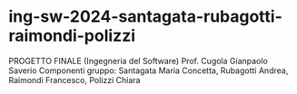 # ing-sw-2024-santagata-rubagotti-raimondi-polizzi
PROGETTO FINALE (Ingegneria del Software)
Prof. Cugola Gianpaolo Saverio
Componenti gruppo: Santagata Maria Concetta, Rubagotti Andrea, Raimondi Francesco, Polizzi Chiara
